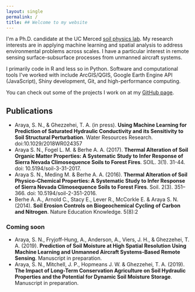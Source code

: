 ```yaml
---
layout: single
permalink: /
title: ## Welcome to my website
---
```


I'm a Ph.D. candidate at the UC Merced [soil physics lab](http://soilphysics.ucmerced.edu/). My research interests are in applying machine learning and spatial analysis to address environmental problems across scales. I have a particular interest in remote sensing surface-subsurface processes from unmanned aircraft systems.

I primarily code in R and less so in Python. Software and computational tools I've worked with include ArcGIS/QGIS, Google Earth Engine API (JavaScript), Shiny development, Git, and high-performance computing.

You can check out some of the projects I work on at my [GitHub page](https://github.com/saraya209).

## Publications
- Araya, S. N., & Ghezzehei, T. A. (in press). **Using Machine Learning for Prediction of Saturated Hydraulic Conductivity and its Sensitivity to Soil Structural Perturbation**. Water Resources Research. doi:10.1029/2018WR024357
- Araya S. N., Fogel L. M. & Berhe A. A. (2017). **Thermal Alteration of Soil Organic Matter Properties: A Systematic Study to Infer Response of Sierra Nevada Climosequence Soils to Forest Fires**. SOIL. 3(1). 31-44. doi: 10.5194/soil-3-31-2017.
- Araya S. N., Meding M. & Berhe A. A. (2016). **Thermal Alteration of Soil Physico-Chemical Properties: A Systematic Study to Infer Response of Sierra Nevada Climosequence Soils to Forest Fires**. Soil. 2(3). 351–366. doi: 10.5194/soil-2-351-2016.
- Berhe A. A., Arnold C., Stacy E., Lever R., McCorkle E. & Araya S. N. (2014). **Soil Erosion Controls on Biogeochemical Cycling of Carbon and Nitrogen**. Nature Education Knowledge. 5(8):2

### Coming soon
- Araya, S. N., Fryjoff-Hung, A., Anderson, A., Viers, J. H., & Ghezzehei, T. A. (2019). **Prediction of Soil Moisture at High Spatial Resolution Using Machine Learning and Unmanned Aircraft Systems-Based Remote Sensing**. Manuscript in preparation.
- Araya, S. N., Mitchell, J. P., Hopmeans J. W. & Ghezzehei, T. A. (2019). **The Impact of Long-Term Conservation Agriculture on Soil Hydraulic Properties and the Potential for Dynamic Soil Moisture Storage**. Manuscript in preparation.
